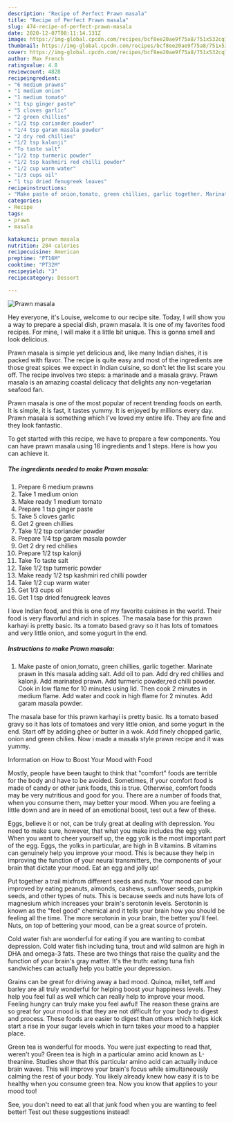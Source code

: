 ```yaml
---
description: "Recipe of Perfect Prawn masala"
title: "Recipe of Perfect Prawn masala"
slug: 474-recipe-of-perfect-prawn-masala
date: 2020-12-07T08:11:14.131Z
image: https://img-global.cpcdn.com/recipes/bcf8ee20ae9f75a8/751x532cq70/prawn-masala-recipe-main-photo.jpg
thumbnail: https://img-global.cpcdn.com/recipes/bcf8ee20ae9f75a8/751x532cq70/prawn-masala-recipe-main-photo.jpg
cover: https://img-global.cpcdn.com/recipes/bcf8ee20ae9f75a8/751x532cq70/prawn-masala-recipe-main-photo.jpg
author: Max French
ratingvalue: 4.8
reviewcount: 4828
recipeingredient:
- "6 medium prawns"
- "1 medium onion"
- "1 medium tomato"
- "1 tsp ginger paste"
- "5 cloves garlic"
- "2 green chillies"
- "1/2 tsp coriander powder"
- "1/4 tsp garam masala powder"
- "2 dry red chillies"
- "1/2 tsp kalonji"
- "To taste salt"
- "1/2 tsp turmeric powder"
- "1/2 tsp kashmiri red chilli powder"
- "1/2 cup warm water"
- "1/3 cups oil"
- "1 tsp dried fenugreek leaves"
recipeinstructions:
- "Make paste of onion,tomato, green chillies, garlic together. Marinate prawn in this masala adding salt. Add oil to pan. Add dry red chillies and kalonji. Add marinated prawn. Add turmeric powder,red chilli powder. Cook in low flame for 10 minutes using lid. Then cook 2 minutes in medium flame. Add water and cook in high flame for 2 minutes. Add garam masala powder."
categories:
- Recipe
tags:
- prawn
- masala

katakunci: prawn masala 
nutrition: 284 calories
recipecuisine: American
preptime: "PT16M"
cooktime: "PT32M"
recipeyield: "3"
recipecategory: Dessert

---
```



![Prawn masala](https://img-global.cpcdn.com/recipes/bcf8ee20ae9f75a8/751x532cq70/prawn-masala-recipe-main-photo.jpg)

Hey everyone, it's Louise, welcome to our recipe site. Today, I will show you a way to prepare a special dish, prawn masala. It is one of my favorites food recipes. For mine, I will make it a little bit unique. This is gonna smell and look delicious.

Prawn masala is simple yet delicious and, like many Indian dishes, it is packed with flavor. The recipe is quite easy and most of the ingredients are those great spices we expect in Indian cuisine, so don&#39;t let the list scare you off. The recipe involves two steps: a marinade and a masala gravy. Prawn masala is an amazing coastal delicacy that delights any non-vegetarian seafood fan.

Prawn masala is one of the most popular of recent trending foods on earth. It is simple, it is fast, it tastes yummy. It is enjoyed by millions every day. Prawn masala is something which I've loved my entire life. They are fine and they look fantastic.


To get started with this recipe, we have to prepare a few components. You can have prawn masala using 16 ingredients and 1 steps. Here is how you can achieve it.

<!--inarticleads1-->

##### The ingredients needed to make Prawn masala:

1. Prepare 6 medium prawns
1. Take 1 medium onion
1. Make ready 1 medium tomato
1. Prepare 1 tsp ginger paste
1. Take 5 cloves garlic
1. Get 2 green chillies
1. Take 1/2 tsp coriander powder
1. Prepare 1/4 tsp garam masala powder
1. Get 2 dry red chillies
1. Prepare 1/2 tsp kalonji
1. Take To taste salt
1. Take 1/2 tsp turmeric powder
1. Make ready 1/2 tsp kashmiri red chilli powder
1. Take 1/2 cup warm water
1. Get 1/3 cups oil
1. Get 1 tsp dried fenugreek leaves


I love Indian food, and this is one of my favorite cuisines in the world. Their food is very flavorful and rich in spices. The masala base for this prawn karhayi is pretty basic. Its a tomato based gravy so it has lots of tomatoes and very little onion, and some yogurt in the end. 

<!--inarticleads2-->

##### Instructions to make Prawn masala:

1. Make paste of onion,tomato, green chillies, garlic together. Marinate prawn in this masala adding salt. Add oil to pan. Add dry red chillies and kalonji. Add marinated prawn. Add turmeric powder,red chilli powder. Cook in low flame for 10 minutes using lid. Then cook 2 minutes in medium flame. Add water and cook in high flame for 2 minutes. Add garam masala powder.


The masala base for this prawn karhayi is pretty basic. Its a tomato based gravy so it has lots of tomatoes and very little onion, and some yogurt in the end. Start off by adding ghee or butter in a wok. Add finely chopped garlic, onion and green chilies. Now i made a masala style prawn recipe and it was yummy. 

Information on How to Boost Your Mood with Food


Mostly, people have been taught to think that "comfort" foods are terrible for the body and have to be avoided. Sometimes, if your comfort food is made of candy or other junk foods, this is true. Otherwise, comfort foods may be very nutritious and good for you. There are a number of foods that, when you consume them, may better your mood. When you are feeling a little down and are in need of an emotional boost, test out a few of these.

Eggs, believe it or not, can be truly great at dealing with depression. You need to make sure, however, that what you make includes the egg yolk. When you want to cheer yourself up, the egg yolk is the most important part of the egg. Eggs, the yolks in particular, are high in B vitamins. B vitamins can genuinely help you improve your mood. This is because they help in improving the function of your neural transmitters, the components of your brain that dictate your mood. Eat an egg and jolly up!

Put together a trail mixfrom different seeds and nuts. Your mood can be improved by eating peanuts, almonds, cashews, sunflower seeds, pumpkin seeds, and other types of nuts. This is because seeds and nuts have lots of magnesium which increases your brain's serotonin levels. Serotonin is known as the "feel good" chemical and it tells your brain how you should be feeling all the time. The more serotonin in your brain, the better you'll feel. Nuts, on top of bettering your mood, can be a great source of protein.

Cold water fish are wonderful for eating if you are wanting to combat depression. Cold water fish including tuna, trout and wild salmon are high in DHA and omega-3 fats. These are two things that raise the quality and the function of your brain's gray matter. It's the truth: eating tuna fish sandwiches can actually help you battle your depression. 

Grains can be great for driving away a bad mood. Quinoa, millet, teff and barley are all truly wonderful for helping boost your happiness levels. They help you feel full as well which can really help to improve your mood. Feeling hungry can truly make you feel awful! The reason these grains are so great for your mood is that they are not difficult for your body to digest and process. These foods are easier to digest than others which helps kick start a rise in your sugar levels which in turn takes your mood to a happier place.

Green tea is wonderful for moods. You were just expecting to read that, weren't you? Green tea is high in a particular amino acid known as L-theanine. Studies show that this particular amino acid can actually induce brain waves. This will improve your brain's focus while simultaneously calming the rest of your body. You likely already knew how easy it is to be healthy when you consume green tea. Now you know that applies to your mood too!

See, you don't need to eat all that junk food when you are wanting to feel better! Test out  these suggestions  instead!


